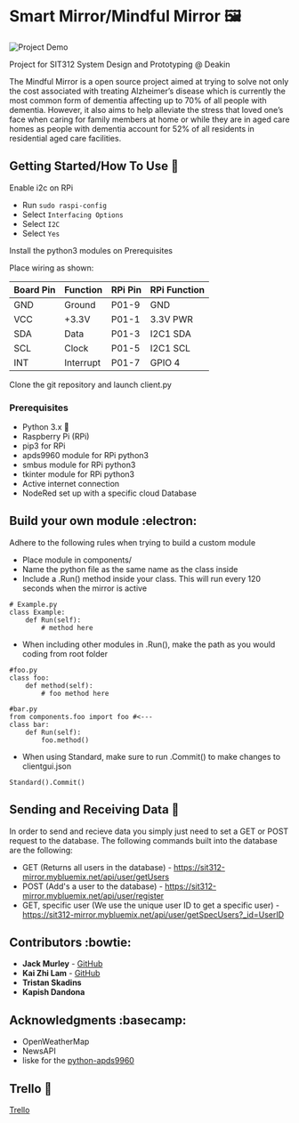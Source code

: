 # Smart Mirror/Mindful Mirror :framed_picture:

![Project Demo](https://giphy.com/gifs/kIA6kZWhqujGyz1k05)

Project for SIT312 System Design and Prototyping @ Deakin

The Mindful Mirror is a open source project aimed at trying to solve not only the cost associated with treating Alzheimer’s disease which is currently the most common form of dementia affecting up to 70% of all people with dementia. However, it also aims to help alleviate the stress that loved one’s face when caring for family members at home or while they are in aged care homes as people with dementia account for 52% of all residents in residential aged care facilities.

## Getting Started/How To Use :children_crossing:

Enable i2c on RPi
- Run ```sudo raspi-config```
- Select ```Interfacing Options```
- Select ```I2C```
- Select ```Yes```

Install the python3 modules on Prerequisites

Place wiring as shown:

| Board Pin | Function     |  RPi Pin | RPi Function   |
|-----------|--------------|----------|----------------|
| GND       | Ground       |  P01-9   | GND
| VCC       | +3.3V        |  P01-1   | 3.3V PWR
| SDA       | Data         |  P01-3   | I2C1 SDA
| SCL       | Clock        |  P01-5   | I2C1 SCL
| INT       | Interrupt    |  P01-7   | GPIO 4

Clone the git repository and launch client.py

### Prerequisites

- Python 3.x :snake:
- Raspberry Pi (RPi)
- pip3 for RPi
- apds9960 module for RPi python3
- smbus module for RPi python3
- tkinter module for RPi python3
- Active internet connection
- NodeRed set up with a specific cloud Database

## Build your own module :electron:

Adhere to the following rules when trying to build a custom module
- Place module in components/
- Name the python file as the same name as the class inside
- Include a .Run() method inside your class. This will run every 120 seconds when the mirror is active
```
# Example.py
class Example:
    def Run(self):
        # method here
```
- When including other modules in .Run(), make the path as you would coding from root folder
```
#foo.py
class foo:
    def method(self):
        # foo method here

#bar.py
from components.foo import foo #<---
class bar:
    def Run(self):
        foo.method()
```
- When using Standard, make sure to run .Commit() to make changes to clientgui.json 
```
Standard().Commit()
```


## Sending and Receiving Data :file_folder:

In order to send and recieve data you simply just need to set a GET or POST request to the database. The following commands built into the database are the following:

* GET (Returns all users in the database) - https://sit312-mirror.mybluemix.net/api/user/getUsers
* POST (Add's a user to the database) - https://sit312-mirror.mybluemix.net/api/user/register
* GET, specific user (We use the unique user ID to get a specific user) - https://sit312-mirror.mybluemix.net/api/user/getSpecUsers?_id=UserID

## Contributors :bowtie:

* **Jack Murley** - [GitHub](https://github.com/JTMurley)
* **Kai Zhi Lam** - [GitHub](https://github.com/kaizhilam)
* **Tristan Skadins**
* **Kapish Dandona**

## Acknowledgments :basecamp:

* OpenWeatherMap
* NewsAPI
* liske for the [python-apds9960](https://github.com/liske/python-apds9960)

## Trello :calendar:

[Trello](https://trello.com/invite/b/dhC3HB7k/4754cb65c0d6cbff4c509aed8d64d80a/sit312)
